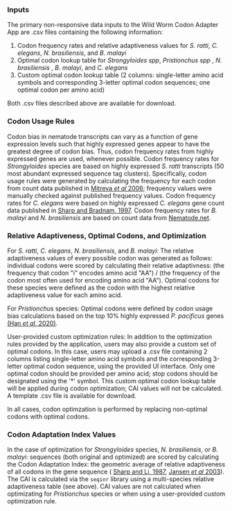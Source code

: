 ### Inputs
The primary non-responsive data inputs to the Wild Worm Codon Adapter App are .csv files containing the following information:  
  1. Codon frequency rates and relative adaptiveness values for *S. ratti*, *C. elegans*, *N. brasiliensis*, and *B. malayi*  
  2. Optimal codon lookup table for *Strongyloides spp*, *Pristionchus spp* , *N. brasiliensis* , *B. malayi*, and *C. elegans* 
  3. <OPTIONAL> Custom optimal codon lookup table (2 columns: single-letter amino acid symbols and corresponding 3-letter optimal codon sequences; one optimal codon per amino acid)

Both .csv files described above are available for download.

### Codon Usage Rules
Codon bias in nematode transcripts can vary as a function of gene expression levels such that highly expressed genes appear to have the greatest degree of codon bias. Thus, codon frequency rates from highly expressed genes are used, whenever possible. Codon frequency rates for *Strongyloides* species are based on highly expressed *S. ratti* transcripts (50 most abundant expressed sequence tag clusters). Specifically, codon usage rules were generated by calculating the frequency for each codon from count data published in [Mitreva *et al* 2006](https://www.ncbi.nlm.nih.gov/pmc/articles/PMC1779591/); frequency values were manually checked against published frequency values. Codon frequency rates for *C. elegans* were based on highly expressed *C. elegans* gene count data published in [Sharp and Bradnam, 1997](https://www.ncbi.nlm.nih.gov/books/NBK20194/). Codon frequency rates for *B. malayi* and *N. brasiliensis* are based on count data from [Nematode.net](http://www.nematode.net/NN3_frontpage.cgi?navbar_selection=nemagene&subnav_selection=codon_usage_tables).  

### Relative Adaptiveness, Optimal Codons, and Optimization
For *S. ratti*, *C. elegans*, *N. brasiliensis*, and *B. malayi*: The relative adaptiveness values of every possible codon was generated as follows: individual codons were scored by calculating their relative adaptivness: (the frequency that codon "i" encodes amino acid "AA") / (the frequency of the codon most often used for encoding amino acid "AA"). Optimal codons for these species were defined as the codon with the highest relative adaptiveness value for each amino acid.

For *Pristionchus* species: Optimal codons were defined by codon usage bias calculations based on the top 10% highly expressed *P. pacificus* genes [(Han *et al*, 2020)](https://www.genetics.org/content/216/4/947).

User-provided custom optimization rules: In addition to the optimization rules provided by the application, users may also provide a custom set of optimal codons. In this case, users may upload a .csv file containing 2 columns listing single-letter amino acid symbols and the corresponding 3-letter optimal codon sequence, using the provided UI interface. Only one optimal codon should be provided per amino acid; stop codons should be designated using the '*' symbol. This custom optimal codon lookup table will be applied during codon optimization; CAI values will not be calculated. A template .csv file is available for download.  

In all cases, codon optimzation is performed by replacing non-optimal codons with optimal codons. 

### Codon Adaptation Index Values
In the case of optimization for *Strongyloides* species, *N. brasiliensis*, or *B. malayi*: sequences (both original and optimized) are scored by calculating the Codon Adaptation Index: the geometric average of relative adaptiveness of all codons in the gene sequence ( [Sharp and Li, 1987](https://pubmed.ncbi.nlm.nih.gov/3547335/), [Jansen *et al* 2003](http://www.ncbi.nlm.nih.gov/pubmed/12682375)). The CAI is calculated via the `seqinr` library using a multi-species relative adaptiveness table (see above). CAI values are not calculated when optimizating for *Pristionchus* species or when using a user-provided custom optimization rule.